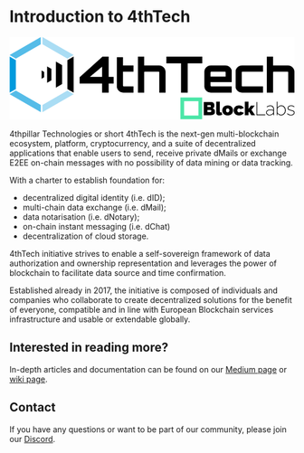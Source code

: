 # Introduction to 4thTech

![4thTech logo](https://github.com/4thtech/static-assets/raw/main/image/blocklabs-4thtech-v2.png)

4thpillar Technologies or short 4thTech is the next-gen multi-blockchain
ecosystem, platform, cryptocurrency, and a suite of decentralized applications
that enable users to send, receive private dMails or exchange E2EE on-chain messages 
with no possibility of data mining or data tracking.

With a charter to establish foundation for:

- decentralized digital identity (i.e. dID);
- multi-chain data exchange (i.e. dMail);
- data notarisation (i.e. dNotary);
- on-chain instant messaging (i.e. dChat)
- decentralization of cloud storage.

4thTech initiative strives to enable a self-sovereign framework of data
authorization and ownership representation and leverages the power of blockchain
to facilitate data source and time confirmation.

Established already in 2017, the initiative is composed of individuals and
companies who collaborate to create decentralized solutions for the benefit of
everyone, compatible and in line with European Blockchain services
infrastructure and usable or extendable globally.

## Interested in reading more?

In-depth articles and documentation can be found on
our [Medium page](https://medium.com/the4thpillar)
or [wiki page](https://wiki.4thtech.io).

## Contact

If you have any questions or want to be part of our community, please join
our [Discord](https://discord.com/invite/yMF2pdYRbg).

